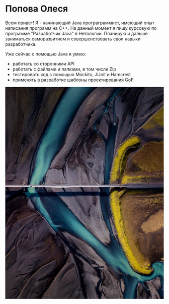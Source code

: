 # Попова Олеся
Всем привет! Я - начинающий Java програграммист, имеющий опыт написания программ на С++.
На данный момент я пишу курсовую по программе "Разработчик Java" в Нетологии.
Планирую и дальше заниматься саморазвитием и совершенствовать свои навыки разработчика.

Уже сейчас с помощью Java я умею:
* работать со сторонними API
* работать с файлами и папками, в том числе Zip
* тестировать код с помощью Mockito, JUnit и Hamcrest
* применять в разработке шаблоны проектирования GoF.

![image](img/photo.jpg)
